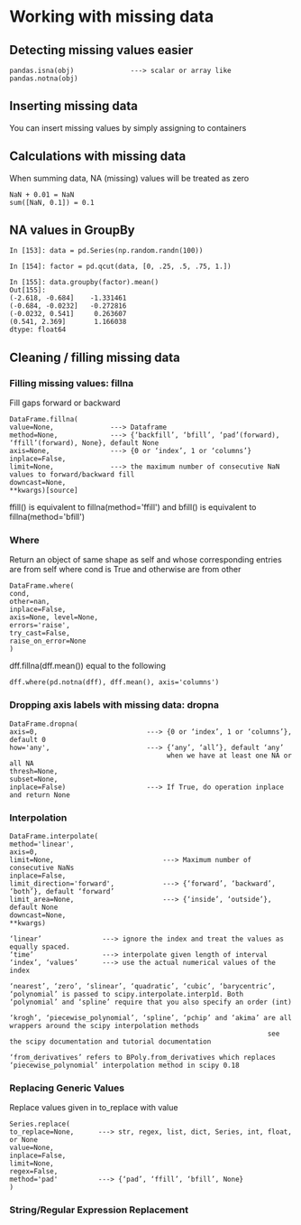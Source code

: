 # Working with missing data

## Detecting missing values easier
```
pandas.isna(obj)              ---> scalar or array like
pandas.notna(obj)

```

## Inserting missing data

You can insert missing values by simply assigning to containers


## Calculations with missing data

When summing data, NA (missing) values will be treated as zero

```
NaN + 0.01 = NaN  
sum([NaN, 0.1]) = 0.1
```

## NA values in GroupBy
```
In [153]: data = pd.Series(np.random.randn(100))

In [154]: factor = pd.qcut(data, [0, .25, .5, .75, 1.])

In [155]: data.groupby(factor).mean()
Out[155]: 
(-2.618, -0.684]    -1.331461
(-0.684, -0.0232]   -0.272816
(-0.0232, 0.541]     0.263607
(0.541, 2.369]       1.166038
dtype: float64
```

## Cleaning / filling missing data

### Filling missing values: fillna

Fill gaps forward or backward

```
DataFrame.fillna(
value=None,              ---> Dataframe
method=None,             ---> {‘backfill’, ‘bfill’, ‘pad’(forward), ‘ffill’(forward), None}, default None
axis=None,               ---> {0 or ‘index’, 1 or ‘columns’}
inplace=False,            
limit=None,              ---> the maximum number of consecutive NaN values to forward/backward fill
downcast=None, 
**kwargs)[source]
```
ffill() is equivalent to fillna(method='ffill') and bfill() is equivalent to fillna(method='bfill')

### Where
Return an object of same shape as self and 
whose corresponding entries are from self where cond is True and otherwise are from other
```
DataFrame.where(
cond, 
other=nan,
inplace=False,
axis=None, level=None, 
errors='raise', 
try_cast=False, 
raise_on_error=None
)
```
dff.fillna(dff.mean()) equal to the following
```
dff.where(pd.notna(dff), dff.mean(), axis='columns')
``` 

### Dropping axis labels with missing data: dropna
```
DataFrame.dropna(
axis=0,                           ---> {0 or ‘index’, 1 or ‘columns’}, default 0 
how='any',                        ---> {‘any’, ‘all’}, default ‘any’ 
                                       when we have at least one NA or all NA
thresh=None, 
subset=None, 
inplace=False)                    ---> If True, do operation inplace and return None
```

### Interpolation
```
DataFrame.interpolate(
method='linear',                  
axis=0, 
limit=None,                           ---> Maximum number of consecutive NaNs 
inplace=False, 
limit_direction='forward',            ---> {‘forward’, ‘backward’, ‘both’}, default ‘forward’
limit_area=None,                      ---> {‘inside’, ‘outside’}, default None 
downcast=None, 
**kwargs)
```
```
‘linear’               ---> ignore the index and treat the values as equally spaced. 
‘time’                 ---> interpolate given length of interval
‘index’, ‘values’      ---> use the actual numerical values of the index

‘nearest’, ‘zero’, ‘slinear’, ‘quadratic’, ‘cubic’, ‘barycentric’, ‘polynomial’ is passed to scipy.interpolate.interp1d. Both                                                                  ‘polynomial’ and ‘spline’ require that you also specify an order (int)

‘krogh’, ‘piecewise_polynomial’, ‘spline’, ‘pchip’ and ‘akima’ are all wrappers around the scipy interpolation methods 
                                                                see the scipy documentation and tutorial documentation
                                                                
‘from_derivatives’ refers to BPoly.from_derivatives which replaces ‘piecewise_polynomial’ interpolation method in scipy 0.18
```


### Replacing Generic Values

Replace values given in to_replace with value
```
Series.replace(
to_replace=None,      ---> str, regex, list, dict, Series, int, float, or None
value=None,  
inplace=False, 
limit=None, 
regex=False,
method='pad'          ---> {‘pad’, ‘ffill’, ‘bfill’, None}
)
```

### String/Regular Expression Replacement




